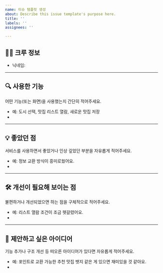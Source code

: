 ```yaml
---
name: 이슈 템플릿 생성
about: Describe this issue template's purpose here.
title: ''
labels: ''
assignees: ''

---
```


## 🙋‍♂️ 크루 정보
- 닉네임: 

---

## 🔍 사용한 기능
어떤 기능(또는 화면)을 사용했는지 간단히 적어주세요.  

- 예: 도시 선택, 맛집 리스트 열람, 새로운 맛집 저장
- 

---

## 💡 좋았던 점
서비스를 사용하면서 좋았거나 인상 깊었던 부분을 자유롭게 적어주세요.

- 예: 정보 교환 방식이 흥미로웠어요.
- 

---

## 🛠️ 개선이 필요해 보이는 점
불편하거나 개선되었으면 하는 점을 구체적으로 적어주세요.

- 예: 리스트 열람 조건이 조금 헷갈렸어요.
- 

---

## 🌱 제안하고 싶은 아이디어
기능 추가나 구조 개선 등 떠오른 아이디어가 있다면 자유롭게 적어주세요.

- 예: 포인트로 교환 가능한 추천 맛집 뱃지 같은 게 있으면 재미있을 것 같아요.
-
